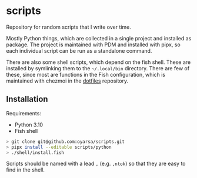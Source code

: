 # scripts

Repository for random scripts that I write over time.

Mostly Python things, which are collected in a single project and installed as package.
The project is maintained with PDM and installed with pipx, so each individual script
can be run as a standalone command.

There are also some shell scripts, which depend on the fish shell. These are installed
by symlinking them to the `~/.local/bin` directory. There are few of these, since
most are functions in the Fish configuration, which is maintained with chezmoi in
the [dotfiles](https://github.com/oyarsa/dotfiles) repository.

## Installation

Requirements:
- Python 3.10
- Fish shell

```bash
> git clone git@github.com:oyarsa/scripts.git
> pipx install --editable scripts/python
> ./shell/install.fish
```

Scripts should be named with a lead `,` (e.g. `,ntok`) so that they are easy to find in
the shell.

